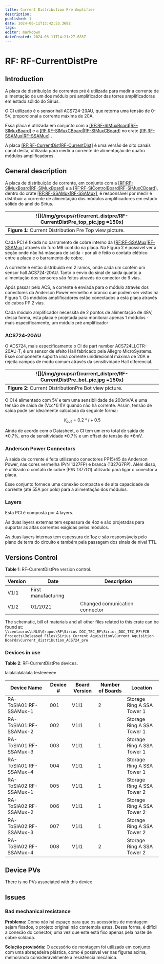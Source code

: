 ```yaml
---
title: Current Distribution Pre Amplifier
description: 
published: 1
date: 2024-06-11T15:42:53.369Z
tags: 
editor: markdown
dateCreated: 2024-06-11T14:21:27.683Z
---
```


# RF: RF-CurrentDistPre

## Introduction

A placa de distribuição de correntes pré é utilizada para medir a corrente de alimentação de um dos módulo pré amplificador das torres amplificadoras em estado sólido do Sirius. 

O CI utilizado é o sensor hall ACS724-20AU, que retorna uma tensão de 0-5V, proporcional a corrente máxima de 20A. 

Essa placa é utilizada em conjunto com a [[RF:RF-SIMuxBoard|RF-SIMuxBoard]](link) e a [[RF:RF-SIMuxCBoard|RF-SIMuxCBoard]](link) no crate [[RF:RF-SSAMux|RF-SSAMux]](link)
.

A placa [[RF:RF-CurrentDist|RF-CurrentDist]](link) é uma versão de oito canais canal desta, utilizada para medir a corrente de alimentação de quatro módulos amplificadores.

## General description

A placa de distribuição de corrente, em conjunto com a [[RF:RF-SIMuxBoard|RF-SIMuxBoard]](link) e a [[RF:RF-SIControlBoard|RF-SIMuxCBoard]](link), dentro do crate [[RF:RF-SSAMux|RF-SSAMux]](link), é responsável por medir e distribuir a corrente de alimentação dos módulos amplificadores em estado sólido do anel do Sirius.


|![](/img/groups/rf/current_distpre/RF-CurrentDistPre_top_pic.jpg =150x)|
|-|
|**Figure 1**: Current Distribution Pre Top view picture.|

Cada PCI é fixada no barramento de cobre interno da [[RF:RF-SSAMux|RF-SSAMux]](link) através do furo M6 contido na placa. Na Figura 2 é possível ver a seção onde não há máscara de solda - por ali é feito o contato elétrico entre a placa e o barramento de cobre.

A corrente é então distribuída em 2 ramos, onde cada um contém um sensor hall ACS724-20AU. Tanto o envio do sinal de saída quanto a alimentação dos sensores são feitos através do conector de 6 vias.

Após passar pelo ACS, a corrente é enviada para o módulo através dos conectores da Anderson Power vermelho e branco que podem ser vistos na Figura 1. Os módulos amplificadores estão conectados a esta placa através de cabos PP 2 vias.

Cada módulo amplificador necessita de 2 pontos de alimentação de 48V, dessa forma, esta placa é projetada para monitorar apenas 1 módulos - mais especificamente, um módulo pré amplificador

### ACS724-20AU

O ACS724, mais especificamente o CI de part number ACS724LLCTR-20AU-T, é um sensor de efeito Hall fabricado pela Allegro MicroSystems. Esse componente suporta uma corrente unidirecional máxima de 20A e rejeita campos de modo comum através da sensitividade Hall diferencial. 


|![](/img/groups/rf/current_distpre/RF-CurrentDistPre_bot_pic.jpg =150x)|
|-|
|**Figure 2**: Current DistributionPre Bot view picture.|

O CI é alimentado com 5V e tem uma sensibilidade de 200mV/A e uma tensão de saída de (Vcc*0.1)V quando não há corrente. Assim, tensão de saída pode ser idealmente calculada da seguinte forma:

$$
V_{out} = 0.2 * I + 0.5
$$

Ainda de acordo com o Datasheet, o CI tem um erro total de saída de ±0.7%, erro de sensitividade ±0.7% e um offset de tensão de ±6mV.

### Anderson Power Connectors

A saída de corrente é feita utilizando conectores PP15/45 da Anderson Power, nas cores vermelha (P/N 1327FP) e branca (1327G7FP). Além disso, é utilizado o contato de cobre (P/N 1377G1) utilizado para ligar o conector a placa.

Esse conjunto fornece uma conexão compacta e de alta capacidade de corrente (até 55A por polo) para a alimentação dos módulos.

### Layers

Esta PCI é composta por 4 layers. 

As duas layers externas tem espessura de 4oz e são projetadas para suportar as altas correntes exigidas pelos módulos.

As duas layers internas tem espessura de 1oz e são responsáveis pelo plano de terra do circuito e também pela passagem dos sinais de nível TTL.

## Versions Control

**Table 1**: RF-CurrentDistPre version control. 

|Version| Date| Description |
|-|-|-|
|V1I1| 	First manufacturing |
|V1I2| 01/2021| Changed comunication connector |

The schematic, bill of materials and all other files related to this crate can be found at: <br>
`\\centaurus\LNLS\Grupos\RF\Sirius DOC_TEC_RF\Sirius_DOC_TEC_RF\PCB Projects\Released Files\Sirius Current Aquisition\Current Aquisition Boards\Current_distribution_ACS724_pre`

### Devices in use

**Table 2**: RF-CurrentDistPre devices. 

lalalalalalalala testeeeeee

|Device Name| Device #| Board Version| Number of Boards| Location |
|-|-|-|-|-|
|RA-ToSIA01:RF-SSAMux-1| 001| V1I1| 2| Storage Ring A SSA Tower 1 |
|RA-ToSIA01:RF-SSAMux-2| 002| V1I1| 1| Storage Ring A SSA Tower 1 |
|RA-ToSIA01:RF-SSAMux-3| 003| V1I1| 1| Storage Ring A SSA Tower 1 |
|RA-ToSIA01:RF-SSAMux-4| 004| V1I1| 1| Storage Ring A SSA Tower 1 |
|RA-ToSIA02:RF-SSAMux-1| 005| V1I1| 1| Storage Ring A SSA Tower 2 |
|RA-ToSIA02:RF-SSAMux-2| 006| V1I1| 1| Storage Ring A SSA Tower 2 |
|RA-ToSIA02:RF-SSAMux-3| 007| V1I1| 1| Storage Ring A SSA Tower 2 |
|RA-ToSIA02:RF-SSAMux-4| 008| V1I1| 2| Storage Ring A SSA Tower 2 |

## Device PVs

There is no PVs associated with this device.

## Issues

### Bad mechanical resistance

**Problema:** Como não há espaço para que os acessórios de montagem sejam fixados, o projeto original não contempla estes. Dessa forma, é difícil a conexão do conector, uma vez que este está fixo apenas pela haste de cobre soldada.

**Solução provisória:** O acessório de montagem foi utilizado em conjunto com uma abraçadeira plástica, como é possível ver nas figuras acima, melhorando consideravelmente a resistência mecânica.
